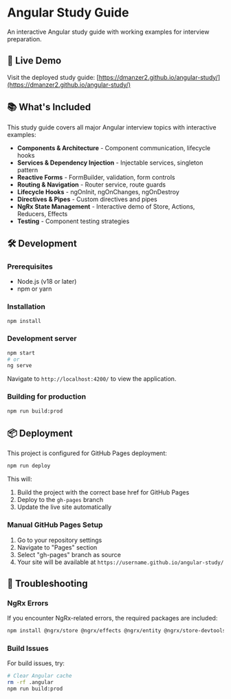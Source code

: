 # Angular Study Guide

An interactive Angular study guide with working examples for interview preparation.

## 🚀 Live Demo

Visit the deployed study guide: [https://dmanzer2.github.io/angular-study/](https://dmanzer2.github.io/angular-study/)

## 📚 What's Included

This study guide covers all major Angular interview topics with interactive examples:

- **Components & Architecture** - Component communication, lifecycle hooks
- **Services & Dependency Injection** - Injectable services, singleton pattern
- **Reactive Forms** - FormBuilder, validation, form controls
- **Routing & Navigation** - Router service, route guards
- **Lifecycle Hooks** - ngOnInit, ngOnChanges, ngOnDestroy
- **Directives & Pipes** - Custom directives and pipes
- **NgRx State Management** - Interactive demo of Store, Actions, Reducers, Effects
- **Testing** - Component testing strategies

## 🛠️ Development

### Prerequisites
- Node.js (v18 or later)
- npm or yarn

### Installation
```bash
npm install
```

### Development server
```bash
npm start
# or
ng serve
```

Navigate to `http://localhost:4200/` to view the application.

### Building for production
```bash
npm run build:prod
```

## 📦 Deployment

This project is configured for GitHub Pages deployment:

```bash
npm run deploy
```

This will:
1. Build the project with the correct base href for GitHub Pages
2. Deploy to the `gh-pages` branch
3. Update the live site automatically

### Manual GitHub Pages Setup

1. Go to your repository settings
2. Navigate to "Pages" section
3. Select "gh-pages" branch as source
4. Your site will be available at `https://username.github.io/angular-study/`

## 🔧 Troubleshooting

### NgRx Errors
If you encounter NgRx-related errors, the required packages are included:
```bash
npm install @ngrx/store @ngrx/effects @ngrx/entity @ngrx/store-devtools
```

### Build Issues
For build issues, try:
```bash
# Clear Angular cache
rm -rf .angular
npm run build:prod
```
